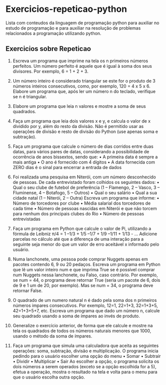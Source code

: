# Exercicios-repeticao-python
Lista com conteudos da linguagem de programação python para auxiliar no estudo de programação e para auxiliar na resolução de problemas relacionados a programação utilizando python.

## Exercicios sobre Repeticao
1. Escreva um programa que imprime na tela os n primeiros números
perfeitos. Um número perfeito é aquele que é igual à soma dos seus
divisores. Por exemplo, 6 = 1 + 2 + 3.

2. Um número inteiro é considerado triangular se este for o produto de 3
números inteiros consecutivos, como, por exemplo, 120 = 4 x 5 x 6.
Elabore um programa que, após ler um número n do teclado, verifique se
n é triangular.

3. Elabore um programa que leia n valores e mostre a soma de seus
quadrados.

4. Faça um programa que leia dois valores x e y, e calcula o valor de x
dividido por y, além do resto da divisão. Não é permitido usar as
operações de divisão e resto de divisão do Python (use apenas soma e
subtração).

5. Faça um programa que calcule o número de dias corridos entre duas
datas, para vários pares de datas, considerando a possibilidade de
ocorrência de anos bissextos, sendo que:
• A primeira data é sempre a mais antiga
• O ano é fornecido com 4 dígitos
• A data fornecida com ZERO dias é o sinal para encerrar a entrada
de dados

6. Foi realizada uma pesquisa em Niterói, com um número desconhecido de
pessoas. De cada entrevistado foram colhidos os seguintes dados:
• Qual o seu clube de futebol de preferência (1 – Flamengo, 2 –
Vasco, 3 – Fluminense, 4 – Botafogo, 5 – Outros)
• Qual o seu salário
• Qual a sua cidade natal (1 – Niterói, 2 – Outra)
Escreva um programa que informe:
• Número de torcedores por clube
• Média salarial dos torcedores de cada time
• Número de pessoas nascidas em Niterói e que não torcem para
nenhum dos principais clubes do Rio
• Número de pessoas entrevistadas

7. Faça um programa em Python que calcule o valor de Pi, utilizando a
fórmula de Leibniz
π/4 = 1 –1/3 + 1/5 –1/7 + 1/9 –1/11 + 1/13 - ...
Adicione parcelas no cálculo até que a diferença de uma interação para a
seguinte seja menor do que um valor de erro aceitável x informado pelo
usuário.

8. Numa lanchonete, uma pessoa pode comprar Nuggets apenas em pacotes
contendo 6, 9 ou 20 pedaços. Escreva um programa em Python que lê um
valor inteiro num e que imprima True se é possível comprar num
Nuggets nessa lanchonete, ou Falso, caso contrário. Por exemplo, se num
= 44, o programa deve retornar True (seria um pacote de 6, dois de 9 e 1
um de 20, por exemplo). Mas se num = 34, o programa deve retornar
False.

9. O quadrado de um numero natural n é dado pela soma dos n primeiros
números impares consecutivos. Por exemplo, 12=1, 22=1+3, 32=1+3+5,
42=1+3+5+7, etc. Escreva um programa que dado um número n, calcule
seu quadrado usando a soma de ímpares ao invés de produto.

10. Generalize o exercício anterior, de forma que ele calcule e mostre na tela
os quadrados de todos os números naturais menores que 1000, usando o
método da soma de ímpares.

11. Faça um programa que simula uma calculadora que aceita as seguintes
operações: soma, subtração, divisão e multiplicação. O programa inicia
pedindo para o usuário escolher uma opção do menu
• Somar
• Subtrair
• Dividir
• Multiplicar
• Sair
Ao escolher a opção, o programa solicita os dois números a serem
operados (exceto se a opção escolhida for a 5), efetua a operação, mostra
o resultado na tela e volta para o menu para que o usuário escolha outra
opção.

